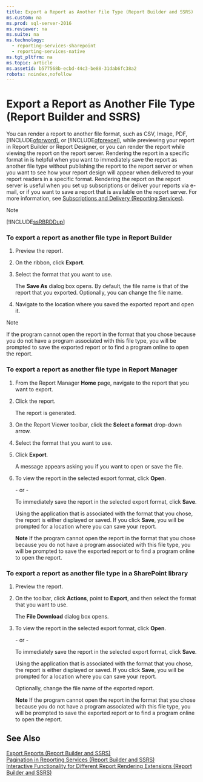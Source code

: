 ```yaml
---
title: Export a Report as Another File Type (Report Builder and SSRS)
ms.custom: na
ms.prod: sql-server-2016
ms.reviewer: na
ms.suite: na
ms.technology: 
  - reporting-services-sharepoint
  - reporting-services-native
ms.tgt_pltfrm: na
ms.topic: article
ms.assetid: b577568b-ecbd-44c3-be88-31dab6fc38a2
robots: noindex,nofollow
---
```

# Export a Report as Another File Type (Report Builder and SSRS)
  You can render a report to another file format, such as CSV, Image, PDF, [!INCLUDE[ofprword](../../Token\Other/ofprword_md.md)], or [!INCLUDE[ofprexcel](../../Token\Other/ofprexcel_md.md)], while previewing your report in Report Builder or Report Designer, or you can render the report while viewing the report on the report server. Rendering the report in a specific format in is helpful when you want to immediately save the report as another file type without publishing the report to the report server or when you want to see how your report design will appear when delivered to your report readers in a specific format. Rendering the report on the report server is useful when you set up subscriptions or deliver your reports via e\-mail, or if you want to save a report that is available on the report server. For more information, see [Subscriptions and Delivery &#40;Reporting Services&#41;](../Topic/Subscriptions%20and%20Delivery%20\(Reporting%20Services\).md).  
  
> [!NOTE]  
>  [!INCLUDE[ssRBRDDup](../../Token\Other/ssRBRDDup_md.md)]  
  
### To export a report as another file type in Report Builder  
  
1.  Preview the report.  
  
2.  On the ribbon, click **Export**.  
  
3.  Select the format that you want to use.  
  
     The **Save As** dialog box opens. By default, the file name is that of the report that you exported. Optionally, you can change the file name.  
  
4.  Navigate to the location where you saved the exported report and open it.  
  
> [!NOTE]  
>  If the program cannot open the report in the format that you chose because you do not have a program associated with this file type, you will be prompted to save the exported report or to find a program online to open the report.  
  
### To export a report as another file type in Report Manager  
  
1.  From the Report Manager **Home** page, navigate to the report that you want to export.  
  
2.  Click the report.  
  
     The report is generated.  
  
3.  On the Report Viewer toolbar, click the **Select a format** drop\-down arrow.  
  
4.  Select the format that you want to use.  
  
5.  Click **Export**.  
  
     A message appears asking you if you want to open or save the file.  
  
6.  To view the report in the selected export format, click **Open**.  
  
     \- or \-  
  
     To immediately save the report in the selected export format, click **Save**.  
  
     Using the application that is associated with the format that you chose, the report is either displayed or saved. If you click **Save**, you will be prompted for a location where you can save your report.  
  
     **Note** If the program cannot open the report in the format that you chose because you do not have a program associated with this file type, you will be prompted to save the exported report or to find a program online to open the report.  
  
### To export a report as another file type in a SharePoint library  
  
1.  Preview the report.  
  
2.  On the toolbar, click **Actions**, point to **Export**, and then select the format that you want to use.  
  
     The **File Download** dialog box opens.  
  
3.  To view the report in the selected export format, click **Open**.  
  
     \- or \-  
  
     To immediately save the report in the selected export format, click **Save**.  
  
     Using the application that is associated with the format that you chose, the report is either displayed or saved. If you click **Save**, you will be prompted for a location where you can save your report.  
  
     Optionally, change the file name of the exported report.  
  
     **Note** If the program cannot open the report in the format that you chose because you do not have a program associated with this file type, you will be prompted to save the exported report or to find a program online to open the report.  
  
## See Also  
 [Export Reports &#40;Report Builder and SSRS&#41;](../Topic/Export%20Reports%20\(Report%20Builder%20and%20SSRS\).md)   
 [Pagination in Reporting Services &#40;Report Builder  and SSRS&#41;](../Topic/Pagination%20in%20Reporting%20Services%20\(Report%20Builder%20%20and%20SSRS\).md)   
 [Interactive Functionality for Different Report Rendering Extensions &#40;Report Builder and SSRS&#41;](../Topic/Interactive%20Functionality%20for%20Different%20Report%20Rendering%20Extensions%20\(Report%20Builder%20and%20SSRS\).md)  
  
  